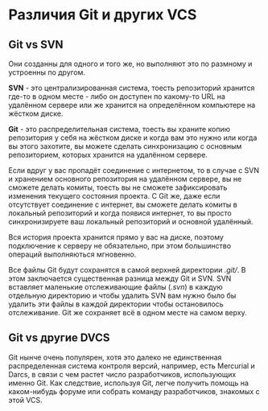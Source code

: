# Различия Git и других VCS

## Git vs SVN

Они созданны для одного и того же, но выполняют это по размному и устроенны по другом.

**SVN** - это централизированная система, тоесть репозиторий хранится где-то в одном месте - либо он доступен по какому-то URL на удалённом сервере или же хранится на определённом компьютере на жёстком диске.

**Git** - это распределительная система, тоесть вы храните копию репозитория у себя на жёстком диске и когда вам это нужно или когда вы этого захотите, вы можете сделать синхронизацию с основным репозиторием, которых хранится на удалённом сервере.

Если вдруг у вас пропадёт соединение с интернетом, то в случае с SVN и хранением основного репозитория на удалённом сервере, вы не сможете делать комиты, тоесть вы не сможете зафиксировать изменения текущего состояния проекта. С Git же, даже если отсутствует соединение с интернет, вы сможете делать комиты в локальный репозиторий и когда появися интернет, то вы просто синхронизируете ваш локальный репозиторий и основной удалённый.

Вся история проекта хранится прямо у вас на диске, поэтому подключение к серверу не обязательно, при этом большинство операций выполняються мгновенно.

Все файлы Git будут сохранятся в самой верхней директории *.git/*. В этом заключается существенная разница между Git и SVN. SVN вставляет маленькие отслеживающие файлы (*.svn*) в каждую отдельную директорию и чтобы удалить SVN вам нужно было бы удалить эти файлы в каждой директории чтобы остановилось отслеживание. Git же сохраняет всё в одном месте на самом верху.

## Git vs другие DVCS

Git нынче очень популярен, хотя это далеко не единственная распределенная система контроля версий, например, есть Mercurial и Darcs, в связи с чем растет число разработчиков, использующих именно Git. Как следствие, используя Git, легче получить помощь на каком-нибудь форуме или собрать команду разработчиков, знакомых с этой VCS.